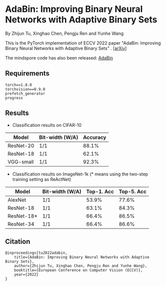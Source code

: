 # AdaBin: Improving Binary Neural Networks with Adaptive Binary Sets
By Zhijun Tu, Xinghao Chen, Pengju Ren and Yunhe Wang

This is the PyTorch implementation of ECCV 2022 paper "AdaBin: Improving Binary Neural Networks with Adaptive Binary Sets” . [[arXiv]](https://arxiv.org/abs/2208.08084)

The mindspore code has also been released: [AdaBin](https://gitee.com/mindspore/models/tree/master/research/cv/AdaBin)

## Requirements
````
torch==1.8.0
torchvision==0.9.0
prefetch_generator
progress
````

## Results
-  Classification results on CIFAR-10

| Model | Bit-width (W/A) | Accuracy |
| --- | --- | --- |
| ResNet-20 | 1/1 | 88.1% |
| ResNet-18 | 1/1 | 62.1% |
| VGG-small | 1/1 | 92.3% |

-  Classification results on ImageNet-1k (* means using the two-step training setting as ReActNet)

| Model      | Bit-width (W/A) | Top-1. Acc | Top-5. Acc |
| ---------- | --------------- | ---------- | ---------- |
| AlexNet    | 1/1             | 53.9%      | 77.6%      |
| ResNet-18  | 1/1             | 63.1%      | 84.3%      |
| ResNet-18* | 1/1             | 66.4%      | 86.5%      |
| ResNet-34  | 1/1             | 66.4%      | 86.6%      |

## Citation

    @inproceedings{tu2022adabin,
        title={AdaBin: Improving Binary Neural Networks with Adaptive Binary Sets},
        author={Zhijun Tu, Xinghao Chen, Pengju Ren and Yunhe Wang},
        booktitle={European Conference on Computer Vision (ECCV)},
        year={2022}
    }
